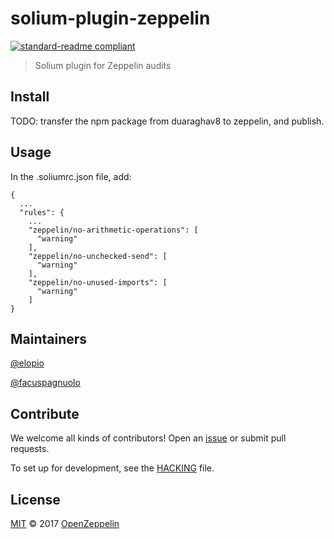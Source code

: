 # solium-plugin-zeppelin

[![standard-readme compliant](https://img.shields.io/badge/readme%20style-standard-brightgreen.svg?style=flat-square)](https://github.com/RichardLitt/standard-readme)

> Solium plugin for Zeppelin audits

## Install

TODO: transfer the npm package from duaraghav8 to zeppelin, and publish.

## Usage

In the .soliumrc.json file, add:

    {
      ...
      "rules": {
        ...
        "zeppelin/no-arithmetic-operations": [
          "warning"
        ],
        "zeppelin/no-unchecked-send": [
          "warning"
        ],
        "zeppelin/no-unused-imports": [
          "warning"
        ]
    }

## Maintainers

[@elopio](https://github.com/elopio)

[@facuspagnuolo](https://github.com/facuspagnuolo)

## Contribute

We welcome all kinds of contributors! Open an
[issue](https://github.com/elopio/solium-plugin-zeppelin/issues) or submit pull
requests.

To set up for development, see the [HACKING](HACKING.md) file.

## License

[MIT](LICENSE) © 2017 [OpenZeppelin](https://openzeppelin.org/)
